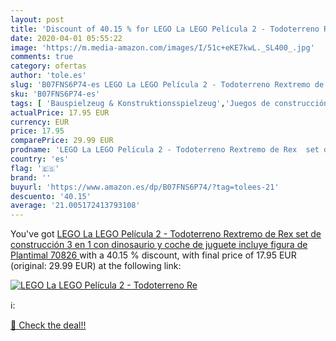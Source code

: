 ```yaml
---
layout: post
title: 'Discount of 40.15 % for LEGO La LEGO Película 2 - Todoterreno Re'
date: 2020-04-01 05:55:22
image: 'https://m.media-amazon.com/images/I/51c+eKE7kwL._SL400_.jpg'
comments: true
category: ofertas
author: 'tole.es'
slug: 'B07FNS6P74-es LEGO La LEGO Película 2 - Todoterreno Rextremo de Rex set...'
sku: 'B07FNS6P74-es'
tags: [ 'Bauspielzeug & Konstruktionsspielzeug','Juegos de construcción para niños','Juguetes','Juguetes y juegos','Spielzeug','lego', ]
actualPrice: 17.95 EUR
currency: EUR
price: 17.95
comparePrice: 29.99 EUR
prodname: 'LEGO La LEGO Película 2 - Todoterreno Rextremo de Rex  set de construcción 3 en 1 con dinosaurio y coche de juguete  incluye figura de Plantimal  70826 '
country: 'es'
flag: '🇪🇸'
brand: ''
buyurl: 'https://www.amazon.es/dp/B07FNS6P74/?tag=tolees-21'
descuento: '40.15'
average: '21.005172413793108'
---
```


You've got [LEGO La LEGO Película 2 - Todoterreno Rextremo de Rex  set de construcción 3 en 1 con dinosaurio y coche de juguete  incluye figura de Plantimal  70826 ](https://www.amazon.es/dp/B07FNS6P74/?tag=tolees-21) with a  40.15 % discount, with final price of 17.95 EUR (original: 29.99 EUR) at the following link:

[![LEGO La LEGO Película 2 - Todoterreno Re](https://m.media-amazon.com/images/I/51c+eKE7kwL._SL400_.jpg)](https://www.amazon.es/dp/B07FNS6P74/?tag=tolees-21)

ℹ️:


[🛒 Check the deal!!](https://www.amazon.es/dp/B07FNS6P74/?tag=tolees-21)
